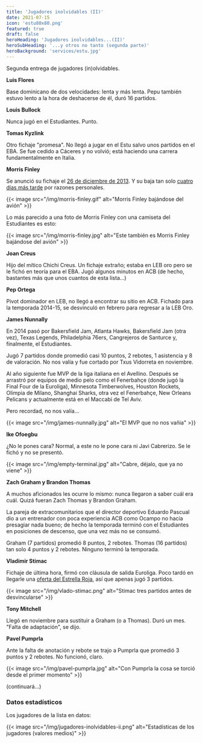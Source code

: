 ```yaml
---
title: 'Jugadores inolvidables (II)'
date: 2021-07-15
icon: 'estu80x80.png'
featured: true
draft: false
heroHeading: 'Jugadores inolvidables...(II)'
heroSubHeading: '...y otros no tanto (segunda parte)'
heroBackground: 'services/estu.jpg'
---
```


Segunda entrega de jugadores (in)olvidables.

**Luis Flores**

Base dominicano de dos velocidades: lenta y más lenta. Pepu también estuvo lento a la hora de deshacerse de él, duró 16 partidos.

**Louis Bullock**

Nunca jugó en el Estudiantes. Punto.

**Tomas Kyzlink**

Otro fichaje "promesa". No llegó a jugar en el Estu salvo unos partidos en el EBA. Se fue cedido a Cáceres y no volvió; está haciendo una carrera fundamentalmente en Italia.

**Morris Finley**

Se anunció su fichaje el [26 de diciembre de 2013](https://www.movistarestudiantes.com/prensa/noticias/morris-finley-nuevo-exterior-para-tuenti-movil-estudiantes/). Y su baja tan solo [cuatro días más tarde](https://www.movistarestudiantes.com/prensa/noticias/finley-regresa-a-eeuu-por-motivos-familiares/) por razones personales.

{{< image src="/img/morris-finley.gif" alt="Morris Finley bajándose del avión" >}}

Lo más parecido a una foto de Morris Finley con una camiseta del Estudiantes es esto:

{{< image src="/img/morris-finley.jpg" alt="Este también es Morris Finley bajándose del avión" >}}

**Joan Creus**

Hijo del mítico Chichi Creus. Un fichaje extraño; estaba en LEB oro pero se le fichó en teoría para el EBA. Jugó algunos minutos en ACB (de hecho, bastantes más que unos cuantos de esta lista...)

**Pep Ortega**

Pivot dominador en LEB, no llegó a encontrar su sitio en ACB. Fichado para la temporada 2014-15, se desvinculó en febrero para regresar a la LEB Oro.

**James Nunnally**

En 2014 pasó por Bakersfield Jam, Atlanta Hawks, Bakersfield Jam (otra vez), Texas Legends, Philadelphia 76ers, Cangrejeros de Santurce y, finalmente, el Estudiantes.

Jugó 7 partidos donde promedió casi 10 puntos, 2 rebotes, 1 asistencia y 8 de valoración. No nos valía y fue cortado por Txus Vidorreta en noviembre.

Al año siguiente fue MVP de la liga italiana en el Avellino. Después se arrastró por equipos de medio pelo como el Fenerbahçe (donde jugó la Final Four de la Euroliga), Minnesota Timberwolves, Houston Rockets, Olimpia de Milano, Shanghai Sharks, otra vez el Fenerbahçe, New Orleans Pelicans y actualmente está en el Maccabi de Tel Aviv.

Pero recordad, no nos valía...

{{< image src="/img/james-nunnally.jpg" alt="El MVP que no nos vañia" >}}

**Ike Ofoegbu**

¿No le pones cara? Normal, a este no le pone cara ni Javi Cabrerizo. Se le fichó y no se presentó.

{{< image src="/img/empty-terminal.jpg" alt="Cabre, déjalo, que ya no viene" >}}

**Zach Graham y Brandon Thomas**

A muchos aficionados les ocurre lo mismo: nunca llegaron a saber cuál era cuál. Quizá fueran Zach Thomas y Brandon Graham.

La pareja de extracomunitarios que el director deportivo Eduardo Pascual dio a un entrenador con poca experiencia ACB como Ocampo no hacía presagiar nada bueno; de hecho la temporada terminó con el Estudiantes en posiciones de descenso, que una vez más no se consumó.

Graham (7 partidos) promedió 8 puntos, 2 rebotes. Thomas (16 partidos) tan solo 4 puntos y 2 rebotes. Ninguno terminó la temporada.

**Vladimir Stimac**

Fichaje de última hora, firmó con cláusula de salida Euroliga. Poco tardó en llegarle una [oferta del Estrella Roja](https://www.movistarestudiantes.com/masculino/altas-bajas/vladimir-stimac-desvinculado-de-movistar-estudiantes/), así que apenas jugó 3 partidos.

{{< image src="/img/vlado-stimac.png" alt="Stimac tres partidos antes de desvincularse" >}}

**Tony Mitchell**

Llegó en noviembre para sustituir a Graham (o a Thomas). Duró un mes. "Falta de adaptación", se dijo.

**Pavel Pumprla**

Ante la falta de anotación y rebote se trajo a Pumprla que promedió 3 puntos y 2 rebotes. No funcionó, claro.

{{< image src="/img/pavel-pumprla.jpg" alt="Con Pumprla la cosa se torció desde el primer momento" >}}

(continuará...)

### Datos estadísticos

Los jugadores de la lista en datos:

{{< image src="/img/jugadores-inolvidables-ii.png" alt="Estadísticas de los jugadores (valores medios)" >}}


